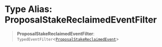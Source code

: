 # Type Alias: ProposalStakeReclaimedEventFilter

> **ProposalStakeReclaimedEventFilter**: `TypedEventFilter`\<[`ProposalStakeReclaimedEvent`](ProposalStakeReclaimedEvent.md)\>
